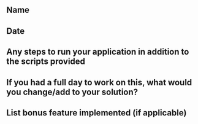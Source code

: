 ## Name

## Date

## Any steps to run your application in addition to the scripts provided

## If you had a full day to work on this, what would you change/add to your solution?

## List bonus feature implemented (if applicable)